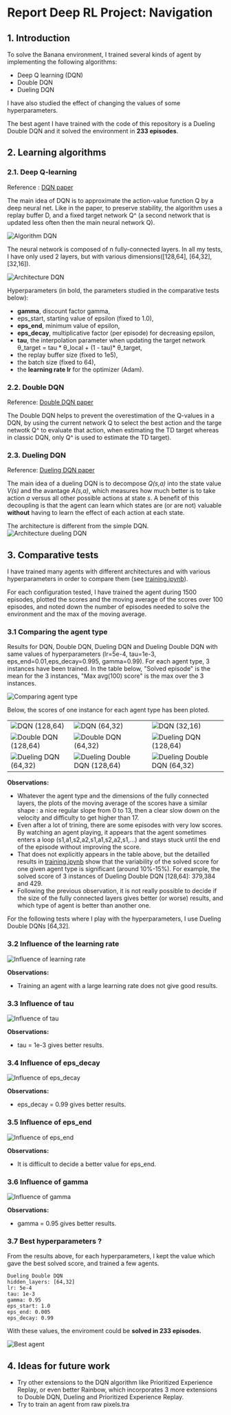 # Report Deep RL Project: Navigation
## 1. Introduction
To solve the Banana environment, I trained several kinds of agent by implementing the following algorithms:
* Deep Q learning (DQN)
* Double DQN
* Dueling DQN

I have also studied the effect of changing the values of some hyperparameters.

The best agent I have trained with the code of this repository is a Dueling Double DQN and it solved the environment in **233 episodes**. 


## 2. Learning algorithms
### 2.1. Deep Q-learning
Reference : [DQN paper](https://storage.googleapis.com/deepmind-media/dqn/DQNNaturePaper.pdf)


The main idea of DQN is to approximate the action-value function Q by a deep neural net.
Like in the paper, to preserve stability, the algorithm uses a replay buffer D, and a fixed target network Q^ (a second network that is updated less often then the main neural network Q).

![Algorithm DQN](img/dqn_algo.png)

The neural network is composed of n fully-connected layers. In all my tests, I have only used 2 layers, but with various dimensions([128,64], [64,32], [32,16]).

![Architecture DQN](img/archi_DQN.JPG)

Hyperparameters (in bold, the parameters studied in the comparative tests below): 
* **gamma**, discount factor gamma,
* eps_start, starting value of epsilon (fixed to 1.0),
* **eps_end**, minimum value of epsilon,
* **eps_decay**, multiplicative factor (per episode) for decreasing epsilon,
* **tau**, the interpolation parameter when updating the target network  θ_target = tau * θ_local + (1 - tau)* θ_target,
* the replay buffer size (fixed to 1e5),
* the batch size (fixed to 64),
* the **learning rate lr** for the optimizer (Adam).

### 2.2. Double DQN
Reference: [Double DQN paper](https://arxiv.org/abs/1509.06461)

The Double DQN helps to prevent the overestimation of the Q-values in a DQN, by using the current network Q to select the best action and the targe netwotk Q^ to evaluate that action, when estimating the TD target whereas in classic DQN, only Q^ is used to estimate the TD target).

### 2.3. Dueling DQN
Reference: [Dueling DQN paper](https://arxiv.org/abs/1511.06581)

The main idea of a dueling DQN is to decompose *Q(s,a)* into the state value *V(s)* and the avantage *A(s,a)*, which measures how much better is to take action *a* versus all other possible actions at state *s*. A benefit of this decoupling is that the agent can learn which states are (or are not) valuable **without** having to learn the effect of each action at each state.

The architecture is different from the simple DQN.
![Architecture dueling DQN](img/archi_duelingDQN.JPG)

## 3. Comparative tests

I have trained many agents with different architectures and with various hyperparameters in order to compare them (see [training.ipynb](training.ipynb)). 

For each configuration tested, I have trained the agent during 1500 episodes, plotted the scores and the moving average of the scores over 100 episodes, and noted down the number of episodes needed to solve the environment and the max of the moving average. 

### 3.1 Comparing the agent type

Results for DQN, Double DQN, Dueling DQN and Dueling Double DQN with same values of hyperparameters (lr=5e-4, tau=1e-3, eps_end=0.01,eps_decay=0.995, gamma=0.99). For each agent type, 3 instances have been trained. In the table below, "Solved episode" is the mean for the 3 instances, "Max avg(100) score" is the max over the 3 instances.

![Comparing agent type](img/agent_type.png)

Below, the scores of one instance for each agent type has been ploted.

||||
|---|---|---|
|![DQN (128,64)](img/scores_A1.png)|![DQN (64,32)](img/scores_A2.png)|![DQN (32,16)](img/scores_A3.png)|
|![Double DQN (128,64)](img/scores_B1.png)|![Double DQN (64,32)](img/scores_B2.png)|![Dueling DQN (128,64)](img/scores_B3.png)|
|![Dueling DQN (64,32)](img/scores_C1.png)|![Dueling Double DQN (128,64)](img/scores_C2.png)|![Dueling Double DQN (64,32)](img/scores_C3.png)|


**Observations:**
- Whatever the agent type and the dimensions of the fully connected layers, the plots of the moving average of the scores have a similar shape : a nice regular slope from 0 to 13, then a clear slow down on the velocity and difficulty to get higher than 17.
- Even after a lot of trining, there are some episodes with very low scores. By watching an agent playing, it appears that the agent sometimes enters a loop (s1,a1,s2,a2,s1,a1,s2,a2,s1,...) and stays stuck until the end of the episode without improving the score.
- That does not explicitly appears in the table above, but the detailled results in [training.ipynb](training.ipynb) show that the variability of the solved score for one given agent type is significant (around 10%-15%). For example, the solved score of 3 instances of Dueling Double DQN [128,64]: 379,384 and 429.
- Following the previous observation, it is not really possible to decide if the size of the fully connected layers gives better (or worse) results, and which type of agent is better than another one.

For the following tests where I play with the hyperparameters, I use Dueling Double DQNs [64,32].

### 3.2 Influence of the learning rate

![Influence of learning rate](img/lr.png)


**Observations:**
- Training an agent with a large learning rate does not give good results.

### 3.3 Influence of tau

![Influence of tau](img/tau.png)


**Observations:**
- tau = 1e-3 gives better results.

### 3.4 Influence of eps_decay

![Influence of eps_decay](img/eps_decay.png)


**Observations:**
- eps_decay = 0.99 gives better results.

### 3.5 Influence of eps_end

![Influence of eps_end](img/eps_end.png)


**Observations:**
- It is difficult to decide a better value for eps_end.

### 3.6 Influence of gamma

![Influence of gamma](img/gamma.png)


**Observations:**
- gamma = 0.95 gives better results.

### 3.7 Best hyperparameters ?
From the results above, for each hyperparameters, I kept the value which gave the best solved score, and trained a few agents.
```
Dueling Double DQN
hidden_layers: [64,32] 
lr: 5e-4
tau: 1e-3
gamma: 0.95
eps_start: 1.0 
eps_end: 0.005 
eps_decay: 0.99
```
With these values, the enviroment could be **solved in 233 episodes.**

![Best agent](img/best_agent.png)

## 4. Ideas for future work
- Try other extensions to the DQN algorithm like Prioritized Experience Replay, or even better Rainbow, which incorporates 3 more extensions to Double DQN, Dueling and Prioritized Experience Replay.
- Try to train an agent from raw pixels.tra
